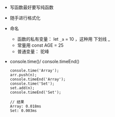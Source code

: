 - 写函数最好要写纯函数
- 随手进行格式化
- 命名
  - 函数的私有变量： let `_a` = 10 ，这种用 下划线 \_
  - 常量用 const AGE = 25
  - 普通变量： 驼峰
- console.time()/ console.timeEnd()

  ```JS
  console.time('Array');
  arr.push(n);
  console.timeEnd('Array');
  console.time('Set');
  set.add(n);
  console.timeEnd('Set');

  // 结果
  Array: 0.018ms
  Set: 0.003ms
  ```

